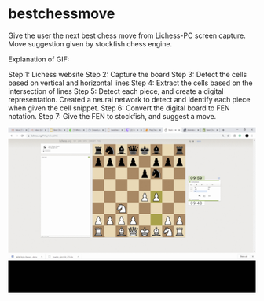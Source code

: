# bestchessmove
Give the user the next best chess move from Lichess-PC screen capture. Move suggestion given by stockfish chess engine. 

Explanation of GIF:

Step 1: Lichess website
Step 2: Capture the board
Step 3: Detect the cells based on vertical and horizontal lines
Step 4: Extract the cells based on the intersection of lines
Step 5: Detect each piece, and create a digital representation. Created a neural network to detect and identify each piece when given the cell snippet. 
Step 6: Convert the digital board to FEN notation. 
Step 7: Give the FEN to stockfish, and suggest a move. 

![](bestchessmove.gif)
